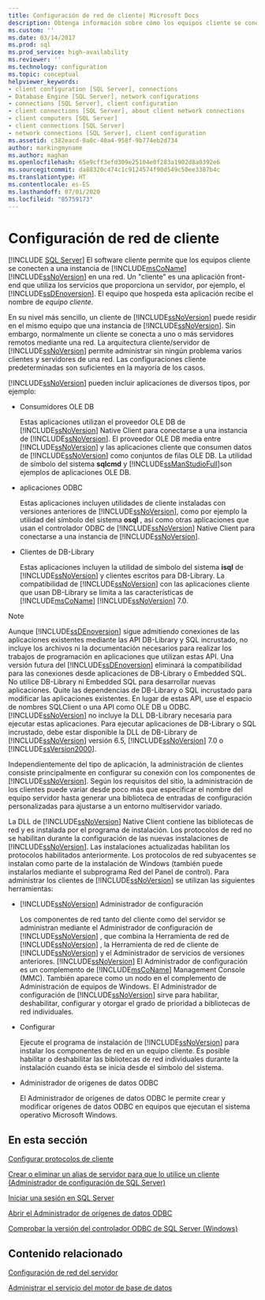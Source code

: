 ```yaml
---
title: Configuración de red de cliente| Microsoft Docs
description: Obtenga información sobre cómo los equipos cliente se conectan a una instancia de SQL Server en una red. Obtenga información sobre las herramientas que puede usar para administrar clientes.
ms.custom: ''
ms.date: 03/14/2017
ms.prod: sql
ms.prod_service: high-availability
ms.reviewer: ''
ms.technology: configuration
ms.topic: conceptual
helpviewer_keywords:
- client configuration [SQL Server], connections
- Database Engine [SQL Server], network configurations
- connections [SQL Server], client configuration
- client connections [SQL Server], about client network connections
- client computers [SQL Server]
- client connections [SQL Server]
- network connections [SQL Server], client configuration
ms.assetid: c382eacd-0a0c-40a4-958f-9b774eb2d734
author: markingmyname
ms.author: maghan
ms.openlocfilehash: 65e9cff3efd309e25104e0f283a1902d8a0392e6
ms.sourcegitcommit: da88320c474c1c9124574f90d549c50ee3387b4c
ms.translationtype: HT
ms.contentlocale: es-ES
ms.lasthandoff: 07/01/2020
ms.locfileid: "85759173"
---
```

# <a name="client-network-configuration"></a>Configuración de red de cliente
 [!INCLUDE [SQL Server](../../includes/applies-to-version/sqlserver.md)]
  El software cliente permite que los equipos cliente se conecten a una instancia de [!INCLUDE[msCoName](../../includes/msconame-md.md)] [!INCLUDE[ssNoVersion](../../includes/ssnoversion-md.md)] en una red. Un "cliente" es una aplicación front-end que utiliza los servicios que proporciona un servidor, por ejemplo, el [!INCLUDE[ssDEnoversion](../../includes/ssdenoversion-md.md)]. El equipo que hospeda esta aplicación recibe el nombre de *equipo cliente*.  
  
 En su nivel más sencillo, un cliente de [!INCLUDE[ssNoVersion](../../includes/ssnoversion-md.md)] puede residir en el mismo equipo que una instancia de [!INCLUDE[ssNoVersion](../../includes/ssnoversion-md.md)]. Sin embargo, normalmente un cliente se conecta a uno o más servidores remotos mediante una red. La arquitectura cliente/servidor de [!INCLUDE[ssNoVersion](../../includes/ssnoversion-md.md)] permite administrar sin ningún problema varios clientes y servidores de una red. Las configuraciones cliente predeterminadas son suficientes en la mayoría de los casos.  
  
 [!INCLUDE[ssNoVersion](../../includes/ssnoversion-md.md)] pueden incluir aplicaciones de diversos tipos, por ejemplo:  
  
-   Consumidores OLE DB  
  
     Estas aplicaciones utilizan el proveedor OLE DB de [!INCLUDE[ssNoVersion](../../includes/ssnoversion-md.md)] Native Client para conectarse a una instancia de [!INCLUDE[ssNoVersion](../../includes/ssnoversion-md.md)]. El proveedor OLE DB media entre [!INCLUDE[ssNoVersion](../../includes/ssnoversion-md.md)] y las aplicaciones cliente que consumen datos de [!INCLUDE[ssNoVersion](../../includes/ssnoversion-md.md)] como conjuntos de filas OLE DB. La utilidad de símbolo del sistema **sqlcmd** y [!INCLUDE[ssManStudioFull](../../includes/ssmanstudiofull-md.md)]son ejemplos de aplicaciones OLE DB.  
  
-   aplicaciones ODBC  
  
     Estas aplicaciones incluyen utilidades de cliente instaladas con versiones anteriores de [!INCLUDE[ssNoVersion](../../includes/ssnoversion-md.md)], como por ejemplo la utilidad del símbolo del sistema **osql** , así como otras aplicaciones que usan el controlador ODBC de [!INCLUDE[ssNoVersion](../../includes/ssnoversion-md.md)] Native Client para conectarse a una instancia de [!INCLUDE[ssNoVersion](../../includes/ssnoversion-md.md)].  
  
-   Clientes de DB-Library  
  
     Estas aplicaciones incluyen la utilidad de símbolo del sistema **isql** de [!INCLUDE[ssNoVersion](../../includes/ssnoversion-md.md)] y clientes escritos para DB-Library. La compatibilidad de [!INCLUDE[ssNoVersion](../../includes/ssnoversion-md.md)] con las aplicaciones cliente que usan DB-Library se limita a las características de [!INCLUDE[msCoName](../../includes/msconame-md.md)] [!INCLUDE[ssNoVersion](../../includes/ssnoversion-md.md)] 7.0.  
  
> [!NOTE]  
>  Aunque [!INCLUDE[ssDEnoversion](../../includes/ssdenoversion-md.md)] sigue admitiendo conexiones de las aplicaciones existentes mediante las API DB-Library y SQL incrustado, no incluye los archivos ni la documentación necesarios para realizar los trabajos de programación en aplicaciones que utilizan estas API. Una versión futura del [!INCLUDE[ssDEnoversion](../../includes/ssdenoversion-md.md)] eliminará la compatibilidad para las conexiones desde aplicaciones de DB-Library o Embedded SQL. No utilice DB-Library ni Embedded SQL para desarrollar nuevas aplicaciones. Quite las dependencias de DB-Library o SQL incrustado para modificar las aplicaciones existentes. En lugar de estas API, use el espacio de nombres SQLClient o una API como OLE DB u ODBC. [!INCLUDE[ssNoVersion](../../includes/ssnoversion-md.md)] no incluye la DLL DB-Library necesaria para ejecutar estas aplicaciones. Para ejecutar aplicaciones de DB-Library o SQL incrustado, debe estar disponible la DLL de DB-Library de [!INCLUDE[ssNoVersion](../../includes/ssnoversion-md.md)] versión 6.5, [!INCLUDE[ssNoVersion](../../includes/ssnoversion-md.md)] 7.0 o [!INCLUDE[ssVersion2000](../../includes/ssversion2000-md.md)].  
  
 Independientemente del tipo de aplicación, la administración de clientes consiste principalmente en configurar su conexión con los componentes de [!INCLUDE[ssNoVersion](../../includes/ssnoversion-md.md)]. Según los requisitos del sitio, la administración de los clientes puede variar desde poco más que especificar el nombre del equipo servidor hasta generar una biblioteca de entradas de configuración personalizadas para ajustarse a un entorno multiservidor variado.  
  
 La DLL de [!INCLUDE[ssNoVersion](../../includes/ssnoversion-md.md)] Native Client contiene las bibliotecas de red y es instalada por el programa de instalación. Los protocolos de red no se habilitan durante la configuración de las nuevas instalaciones de [!INCLUDE[ssNoVersion](../../includes/ssnoversion-md.md)]. Las instalaciones actualizadas habilitan los protocolos habilitados anteriormente. Los protocolos de red subyacentes se instalan como parte de la instalación de Windows (también puede instalarlos mediante el subprograma Red del Panel de control). Para administrar los clientes de [!INCLUDE[ssNoVersion](../../includes/ssnoversion-md.md)] se utilizan las siguientes herramientas:  
  
-   [!INCLUDE[ssNoVersion](../../includes/ssnoversion-md.md)] Administrador de configuración  
  
     Los componentes de red tanto del cliente como del servidor se administran mediante el Administrador de configuración de [!INCLUDE[ssNoVersion](../../includes/ssnoversion-md.md)] , que combina la Herramienta de red de [!INCLUDE[ssNoVersion](../../includes/ssnoversion-md.md)] , la Herramienta de red de cliente de [!INCLUDE[ssNoVersion](../../includes/ssnoversion-md.md)] y el Administrador de servicios de versiones anteriores. [!INCLUDE[ssNoVersion](../../includes/ssnoversion-md.md)] El Administrador de configuración es un complemento de [!INCLUDE[msCoName](../../includes/msconame-md.md)] Management Console (MMC). También aparece como un nodo en el complemento de Administración de equipos de Windows. El Administrador de configuración de [!INCLUDE[ssNoVersion](../../includes/ssnoversion-md.md)] sirve para habilitar, deshabilitar, configurar y otorgar el grado de prioridad a bibliotecas de red individuales.  
  
-   Configurar  
  
     Ejecute el programa de instalación de [!INCLUDE[ssNoVersion](../../includes/ssnoversion-md.md)] para instalar los componentes de red en un equipo cliente. Es posible habilitar o deshabilitar las bibliotecas de red individuales durante la instalación cuando ésta se inicia desde el símbolo del sistema.  
  
-   Administrador de orígenes de datos ODBC  
  
     El Administrador de orígenes de datos ODBC le permite crear y modificar orígenes de datos ODBC en equipos que ejecutan el sistema operativo Microsoft Windows.  
  
## <a name="in-this-section"></a>En esta sección  
 [Configurar protocolos de cliente](../../database-engine/configure-windows/configure-client-protocols.md)  
  
 [Crear o eliminar un alias de servidor para que lo utilice un cliente &#40;Administrador de configuración de SQL Server&#41;](../../database-engine/configure-windows/create-or-delete-a-server-alias-for-use-by-a-client.md)  
  
 [Iniciar una sesión en SQL Server](../../database-engine/configure-windows/logging-in-to-sql-server.md)  
  
 [Abrir el Administrador de orígenes de datos ODBC](../../database-engine/configure-windows/open-the-odbc-data-source-administrator.md)  
  
 [Comprobar la versión del controlador ODBC de SQL Server &#40;Windows&#41;](../../database-engine/configure-windows/check-the-odbc-sql-server-driver-version-windows.md)  
  
## <a name="related-content"></a>Contenido relacionado  
 [Configuración de red del servidor](../../database-engine/configure-windows/server-network-configuration.md)  
  
 [Administrar el servicio del motor de base de datos](../../database-engine/configure-windows/manage-the-database-engine-services.md)  
  
  
